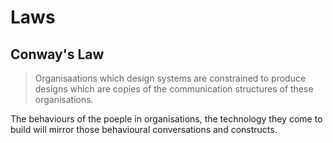 # Laws

## Conway's Law

> Organisaations which design systems are constrained to produce designs which are copies of the communication structures of these organisations.

The behaviours of the poeple in organisations, the technology they come to build will mirror those behavioural conversations and constructs.
